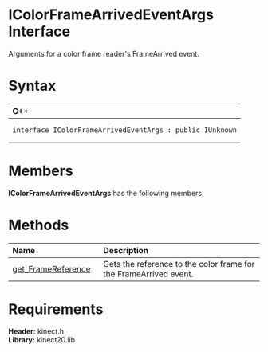IColorFrameArrivedEventArgs Interface  
=====================================  

Arguments for a color frame reader's FrameArrived event. <span id="syntaxSection"></span>

Syntax  
======  

<table>
<colgroup>
<col width="100%" />
</colgroup>
<thead>
<tr class="header">
<th align="left">C++</th>
</tr>
</thead>
<tbody>
<tr class="odd">
<td align="left"><pre><code>interface IColorFrameArrivedEventArgs : public IUnknown</code></pre></td>
</tr>
</tbody>
</table>

<span id="classMembersSection"></span>

Members  
=======  

**IColorFrameArrivedEventArgs** has the following members.  

<span id="publicmethodsSection"></span>

Methods  
=======  

<table>
<colgroup>
<col width="30%" />
<col width="60%" />
</colgroup>
<thead>
<tr class="header">
<th align="left">Name</th>
<th align="left">Description</th>
</tr>
</thead>
<tbody>
<tr class="odd">
<td align="left"><a href="IColorFrameArrivedEventArgs/Methods/get_FrameReference_Method.md">get_FrameReference</a></td>
<td align="left">Gets the reference to the color frame for the FrameArrived event.</td>
</tr>
</tbody>
</table>

<span id="requirements"></span>

Requirements  
============  

**Header:** kinect.h  
**Library:** kinect20.lib  



<!--Please do not edit the data in the comment block below.-->
<!--
TOCTitle : IColorFrameArrivedEventArgs Interface
RLTitle : IColorFrameArrivedEventArgs Interface
KeywordK : IColorFrameArrivedEventArgs interface, about
HelpPriority : 2
TopicType : apiref
KeywordF : IColorFrameArrivedEventArgs
KeywordF : Microsoft.Kinect.kinect.IColorFrameArrivedEventArgs
KeywordA : T:Microsoft.Kinect.kinect.IColorFrameArrivedEventArgs
AssetID : T:Microsoft.Kinect.kinect.IColorFrameArrivedEventArgs
Locale : en-us
CommunityContent : 1
APIType : Managed
APILocation : 
APIName : Microsoft.Kinect.kinect.IColorFrameArrivedEventArgs
TargetOS : Windows
TopicType : kbSyntax
DevLang : C++
DocSet : K4Wv2
ProjType : K4Wv2Proj
Technology : Kinect for Windows
Product : Kinect for Windows SDK v2
productversion : 20
-->
